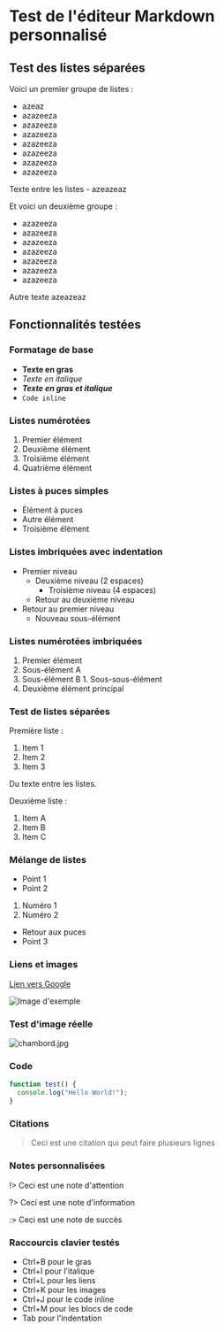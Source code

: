 # Test de l'éditeur Markdown personnalisé

## Test des listes séparées

Voici un premier groupe de listes :
- azeaz
- azazeeza
- azazeeza
- azazeeza
- azazeeza
- azazeeza
- azazeeza
- azazeeza

Texte entre les listes - azeazeaz

Et voici un deuxième groupe :
- azazeeza
- azazeeza
- azazeeza
- azazeeza
- azazeeza
- azazeeza
- azazeeza

Autre texte azeazeaz

## Fonctionnalités testées

### Formatage de base
- **Texte en gras**
- *Texte en italique*
- ***Texte en gras et italique***
- `Code inline`

### Listes numérotées
1. Premier élément
2. Deuxième élément
3. Troisième élément
4. Quatrième élément

### Listes à puces simples
- Élément à puces
- Autre élément
- Troisième élément

### Listes imbriquées avec indentation
- Premier niveau
  - Deuxième niveau (2 espaces)
    - Troisième niveau (4 espaces)
  - Retour au deuxième niveau
- Retour au premier niveau
  - Nouveau sous-élément

### Listes numérotées imbriquées
1. Premier élément
  1. Sous-élément A
  2. Sous-élément B
    1. Sous-sous-élément
2. Deuxième élément principal

### Test de listes séparées
Première liste :
1. Item 1
2. Item 2
3. Item 3

Du texte entre les listes.

Deuxième liste :
1. Item A
2. Item B
3. Item C

### Mélange de listes
- Point 1
- Point 2

1. Numéro 1
2. Numéro 2

- Retour aux puces
- Point 3

### Liens et images
[Lien vers Google](https://google.com)

![Image d'exemple](https://via.placeholder.com/300x200/0891b2/white?text=Test+Image)

### Test d'image réelle
![chambord.jpg](https://res.cloudinary.com/dtyf1x4hy/image/upload/v1755548098/blog-tech/ivs9p6vabdasbpgwktbd.jpg)

### Code
```javascript
function test() {
  console.log("Hello World!");
}
```

### Citations
> Ceci est une citation
> qui peut faire plusieurs lignes

### Notes personnalisées
!> Ceci est une note d'attention

?> Ceci est une note d'information

:> Ceci est une note de succès

### Raccourcis clavier testés
- Ctrl+B pour le gras
- Ctrl+I pour l'italique
- Ctrl+L pour les liens
- Ctrl+K pour les images
- Ctrl+J pour le code inline
- Ctrl+M pour les blocs de code
- Tab pour l'indentation 